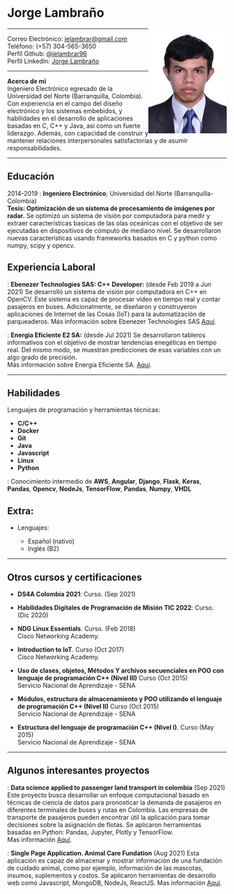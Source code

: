Jorge Lambraño
============

<img style="float: right;" src="media/jelambrar.jpg" width="180">

-------------------     ----------------------------
Correo Electrónico:                   <jelambrar@gmail.com>  
Teléfono:                             (+57) 304-565-3650  
Perfil Github:                        [@jelambrar96](https://github.com/jelambrar96)  
Perfil LinkedIn:                      [Jorge Lambraño](https://www.linkedin.com/in/jorge-lambra%C3%B1o-a64662157/)
-------------------     ----------------------------

**Acerca de mi**  
Ingeniero Electrónico egresado de la Universidad del Norte  (Barranquilla, Colombia). Con experiencia en el campo del diseño electrónico y los sistemas embebidos, y habilidades en el desarrollo de aplicaciones basadas en C, C++ y Java, asi como un fuerte liderazgo. Además, con capacidad de construir y mantener relaciones interpersonales satisfactorias y de asumir responsabilidades.

-------------------     ----------------------------

Educación
---------

2014-2019
:   **Ingeniero Electrónico**; Universidad del Norte (Barranquilla-Colombia)  
    **Tesis: Optimización de un sistema de procesamiento de imágenes por radar.**
    Se optimizó un sistema de visión por computadora para medir y extraer características basicas de las olas oceánicas con el objetivo de ser ejecutadas en dispositivos de cómputo de mediano nivel. Se desarrollaron nuevas características usando frameworks basados en C y python como numpy, scipy y opencv.


Experiencia Laboral
----------

:   **Ebenezer Technologies SAS: C++ Developer:** (desde Feb 2019 a Jun 2021) 
    Se desarrolló un sistema de visión por computadora en C++ en OpenCV. Este sistema es capaz de procesar video en tiempo real y contar pasajeros en buses. Adicionalmente, se diseñaron y construyeron aplicaciones de Internet de las Cosas (IoT) para la automatización de parqueaderos.
    Más información sobre Ebenezer Technologies SAS [Aquí](https://ebenezertechs.com/).

: **Energia Eficiente E2 SA:** (desde Jul 2021)
    Se desarrollaron tableros informativos con el objetivo de mostrar tendencias enegéticas en tiempo real. Del mismo modo, se muestran predicciones de esas variables con un algo grado de precisión.    
    Más información sobre Energia Eficiente SA. [Aquí](https://www.e2energiaeficiente.com/).

-------------------     ----------------------------

Habilidades
--------------------

Lenguajes de programación y herramientas técnicas:

- **C/C++**   
- **Docker** 
- **Git** 
- **Java**
- **Javascript**
- **Linux**
- **Python**

:   Conocimiento intermedio de **AWS**, **Angular**, **Django**, **Flask**, **Keras**, **Pandas**, **Opencv**, **NodeJs**, **TensorFlow**, **Pandas**, **Numpy**, **VHDL**

Extra:
----------------------------------------

* Lenguajes:

    * Español (nativo)
    * Inglés (B2)

-------------------     ----------------------------

Otros cursos y certificaciones
----------------------------------------

*   **DS4A Colombia 2021**: Curso. (Sep 2021) 

*   **Habilidades Digitales de Programación de Misión TIC 2022**: Curso. (Dic 2020)

*   **NDG Linux Essentials**. Curso. (Feb 2018)  
    Cisco Networking Academy.

*   **Introduction to IoT**. Curso (Oct 2017)  
    Cisco Networking Academy.

*   **Uso de clases, objetos, Métodos Y archivos secuenciales 
    en POO con lenguaje de programación C++ (Nivel III)** Curso (Oct 2015)    
    Servicio Nacional de Aprendizaje - SENA

*   **Módulos, estructura de almacenamiento y POO utilizando el
    lenguaje de programación C++ (Nivel II)** Curso (Oct 2015)  
    Servicio Nacional de Aprendizaje - SENA

*   **Estructura del lenguaje de programación C++ (Nivel I)**. 
    Curso (May 2015)  
     Servicio Nacional de Aprendizaje - SENA
 
-------------------     ----------------------

Algunos interesantes proyectos
----------------------------------------

: **Data science applied to passenger land transport in colombia** (Sep 2021) 
Este proyecto busca desarrollar un enfoque computacional basado en técnicas de ciencia de datos para pronosticar la demanda de pasajeros en diferentes terminales de buses y rutas en Colombia. Las empresas de transporte de pasajeros pueden encontrar útil la aplicación para tomar decisiones sobre la asignación de flotas. Se aplicaron herramientas basadas en Python: Pandas, Jupyter, Plotly y TensorFlow.  
Mas información [Aquí](https://github.com/andiazo/ds4a_team81).

: **Single Page Application. Animal Care Fundation** (Aug 2021)
Esta aplicación es capaz de almacenar y mostrar información de una fundación de cuidado animal, como por ejemplo, información de las mascotas, insumos, suplementos y costos. Se aplicaron herramientas de desarrollo web como  Javascript, MongoDB, NodeJs, ReactJS. 
Mas información [Aquí](https://github.com/srendonv/animal-care-foundation).
